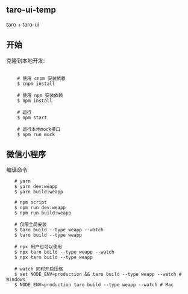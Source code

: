 <!--
 * @Author: duanruilong
 * @Date: 2022-09-15 15:47:48
 * @LastEditors: duanruilong
 * @LastEditTime: 2022-09-15 15:52:19
 * @Description: 
-->
 
## taro-ui-temp

taro + taro-ui

## 开始


克隆到本地开发:

```

    # 使用 cnpm 安装依赖
    $ cnpm install

    # 使用 npm 安装依赖
    $ npm install

    # 运行
    $ npm start

    # 运行本地mock接口
    $ npm run mock

```

 
## 微信小程序
 编译命令

 ```
    # yarn
    $ yarn dev:weapp
    $ yarn build:weapp

    # npm script
    $ npm run dev:weapp
    $ npm run build:weapp

    # 仅限全局安装
    $ taro build --type weapp --watch
    $ taro build --type weapp

    # npx 用户也可以使用
    $ npx taro build --type weapp --watch
    $ npx taro build --type weapp

    # watch 同时开启压缩
    $ set NODE_ENV=production && taro build --type weapp --watch # Windows
    $ NODE_ENV=production taro build --type weapp --watch # Mac
```